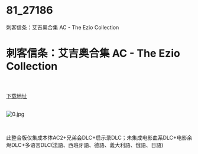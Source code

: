 # 81_27186
刺客信条：艾吉奥合集 AC - The Ezio Collection
# 刺客信条：艾吉奥合集 AC - The Ezio Collection
 <br/></br>
[下载地址](https://www.switch520.cc/article/27186 "下载地址")
<br/></br>

<p><img title="0.jpg" src="https://www.switch520.cc/muke_img/2022_02_16_32d904dae87ac.jpg" alt="0.jpg"></p>
<p>&nbsp;</p>
<p>此整合版仅集成本体AC2+兄弟会DLC+启示录DLC；未集成电影血系DLC+电影余烬DLC+多语言DLC(法語、西班牙語、德語、義大利語、俄語、日語)</p>


